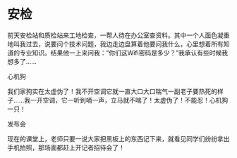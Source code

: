 # 安检

前天安检站和质检站来工地检查，一帮人待在办公室查资料。其中一个人面色凝重地叫我过去，说要问个技术问题，我边走边盘算着他要问我什么，心里想着所有知道的专业知识。结果他一上来问我：“你们这Wifi密码是多少？”我承认有些时候我想多了…… 

心机狗 

我们家狗实在太虚伪了！我不开空调它就一直大口大口喘气一副老子要热死的样子……我一开空调，它一听到嘀一声，立马就不喘了！太虚伪了！不能忍！心机狗一只！ 

发布会 

现在的课堂上，老师只要一说大家把黑板上的东西记下来，就看见同学们纷纷拿出手机拍照，那场面都赶上开记者招待会了！